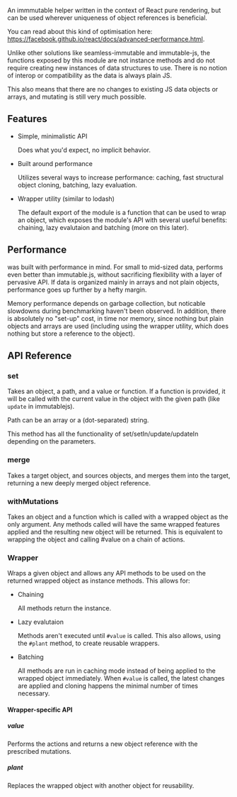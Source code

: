 

An immmutable helper written in the context of React pure rendering, but can be used wherever uniqueness of object references is beneficial.

You can read about this kind of optimisation here: https://facebook.github.io/react/docs/advanced-performance.html.

Unlike other solutions like seamless-immutable and immutable-js, the functions exposed by this module are not instance methods and do not require creating new instances of data structures to use. There is no notion of interop or compatibility as the data is always plain JS.

This also means that there are no changes to existing JS data objects or arrays, and mutating is still very much possible.

## Features

- Simple, minimalistic API

	Does what you'd expect, no implicit behavior.

- Built around performance

	Utilizes several ways to increase performance: caching, fast structural object cloning, batching, lazy evaluation.

- Wrapper utility (similar to lodash)

	The default export of the module is a function that can be used to wrap an object, which exposes the module's API with several useful benefits: chaining, lazy evalutaion and batching (more on this later).

## Performance

<module> was built with performance in mind. For small to mid-sized data, <module> performs even better than immutable.js, without sacrificing flexibility with a layer of pervasive API. If data is organized mainly in arrays and not plain objects, performance goes up further by a hefty margin. 

Memory performance depends on garbage collection, but noticable slowdowns during benchmarking haven't been observed. In addition, there is absolutely no "set-up" cost, in time nor memory, since nothing but plain objects and arrays are used (including using the wrapper utility, which does nothing but store a reference to the object).

## API Reference

### set

Takes an object, a path, and a value or function. If a function is provided, it will be called with the current value in the object with the given path (like `update` in immutablejs).

Path can be an array or a (dot-separated) string.

This method has all the functionality of set/setIn/update/updateIn depending on the parameters.

### merge

Takes a target object, and sources objects, and merges them into the target, returning a new deeply merged object reference.

### withMutations

Takes an object and a function which is called with a wrapped object as the only argument. Any methods called will have the same wrapped features applied and the resulting new object will be returned. This is equivalent to wrapping the object and calling #value on a chain of actions.

### Wrapper

Wraps a given object and allows any API methods to be used on the returned wrapped object as instance methods. This allows for:

- Chaining

	All methods return the instance.

- Lazy evalutaion

	Methods aren't executed until `#value` is called. This also allows, using the `#plant` method, to create reusable wrappers.

- Batching

	All methods are run in caching mode instead of being applied to the wrapped object immediately. When `#value` is called, the latest changes are applied and cloning happens the minimal number of times necessary.

#### Wrapper-specific API

##### value

Performs the actions and returns a new object reference with the prescribed mutations.

##### plant

Replaces the wrapped object with another object for reusability.
